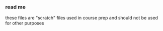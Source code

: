 ### read me

these files are "scratch" files used in course prep and should not be used for other purposes